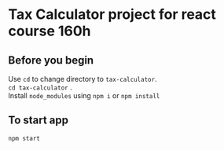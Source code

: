 # Tax Calculator project for react course 160h

## Before you begin

Use `cd` to change directory to `tax-calculator`.\
`cd tax-calculator` .\
Install `node_modules` using `npm i` or `npm install`

## To start app

`npm start`
